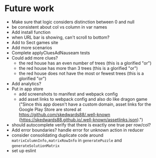 # Future work

- Make sure that logic considers distinction between 0 and null
- be consistent about col vs column in var names
- Add install function
- when URL bar is showing, can't scroll to bottom?
- Add to Sect games site
- Add more scenarios
- Complete applyCluesAdNauseam tests
- Could add more clues?
  - the red house has an even number of trees (this is a glorified "or")
  - the red house has more than 3 trees (this is a glorified "or")
  - the red house does not have the most or fewest trees (this is a glorified "or")
- Add analytics?
- Put in app store
  - add screenshots to manifest and webpack config
  - add asset links to webpack config and also do like dragon game ("Since this app doesn't have a custom domain, asset links for the Google Play Store are stored at https://github.com/skedwards88/.well-known (https://skedwards88.github.io/.well-known/assetlinks.json).")
- should autocomplete verify that there is exactly one true per row/col?
- Add error boundaries? handle error for unknown action in reducer
- consider consolidating duplicate code around `matrixColumnInfo,matrixRowInfo` in `generatePuzzle` and `generateSolutionMatrix`
- set up eslint
